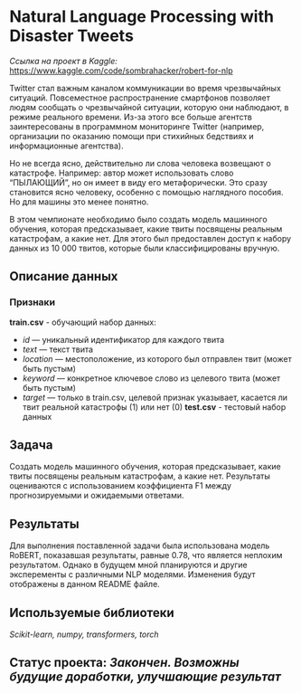 # Natural Language Processing with Disaster Tweets

*Ссылка на проект в Kaggle:* https://www.kaggle.com/code/sombrahacker/robert-for-nlp

Twitter стал важным каналом коммуникации во время чрезвычайных ситуаций. Повсеместное распространение смартфонов позволяет людям сообщать о чрезвычайной ситуации, которую они наблюдают, в режиме реального времени. Из-за этого все больше агентств заинтересованы в программном мониторинге Twitter (например, организации по оказанию помощи при стихийных бедствиях и информационные агентства).

Но не всегда ясно, действительно ли слова человека возвещают о катастрофе. Например: автор может использовать слово “ПЫЛАЮЩИЙ”, но он имеет в виду его метафорически. Это сразу становится ясно человеку, особенно с помощью наглядного пособия. Но для машины это менее понятно.

В этом чемпионате необходимо было создать модель машинного обучения, которая предсказывает, какие твиты посвящены реальным катастрофам, а какие нет. Для этого был предоставлен доступ к набору данных из 10 000 твитов, которые были классифицированы вручную.

## Описание данных

### Признаки
**train.csv** - обучающий набор данных:
- *id* — уникальный идентификатор для каждого твита
- *text* — текст твита
- *location* — местоположение, из которого был отправлен твит (может быть пустым)
- *keyword* — конкретное ключевое слово из целевого твита (может быть пустым)
- *target* — только в train.csv, целевой признак указывает, касается ли твит реальной катастрофы (1) или нет (0)
**test.csv** - тестовый набор данных

## Задача

Создать модель машинного обучения, которая предсказывает, какие твиты посвящены реальным катастрофам, а какие нет. Результаты оцениваются с использованием коэффициента F1 между прогнозируемыми и ожидаемыми ответами.

## Результаты

Для выполнения поставленной задачи была использована модель RoBERT, показавшая результаты, равные 0.78, что является неплохим результатом. Однако в будущем мной планируются и другие эксперементы с различными NLP моделями. Изменения будут отображены в данном README файле.

## Используемые библиотеки

*Scikit-learn, numpy, transformers, torch*

## Статус проекта: *Закончен. Возможны будущие доработки, улучшающие результат*
